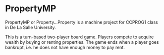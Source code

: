 # PropertyMP
PropertyMP or Property...Property is a machine project for CCPROG1 class in De La Salle University. 

This is a turn-based two-player board game. Players compete to acquire wealth by buying or renting properties. The game ends when a player goes bankrupt, i.e. he does not have enough money to pay rent.
